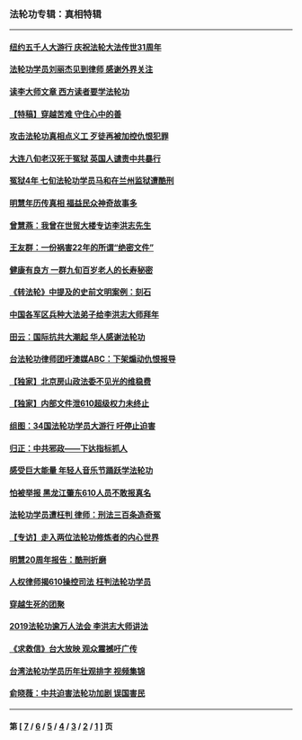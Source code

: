 ### 法轮功专辑：真相特辑
---
#### [纽约五千人大游行 庆祝法轮大法传世31周年](../../pages/nf4389/n13995110.md?08270430) 
#### [法轮功学员刘丽杰见到律师 感谢外界关注](../../pages/nf4389/n13927012.md?08270430) 
#### [读李大师文章 西方读者要学法轮功](../../pages/nf4389/n13925142.md?08270430) 
#### [【特稿】穿越苦难 守住心中的善](../../pages/nf4389/n13784979.md?08270430) 
#### [攻击法轮功真相点义工 歹徒再被加控仇恨犯罪](../../pages/nf4389/n13601019.md?08270430) 
#### [大连八旬老汉死于冤狱 英国人谴责中共暴行](../../pages/nf4389/n13480118.md?08270430) 
#### [冤狱4年 七旬法轮功学员马和在兰州监狱遭酷刑](../../pages/nf4389/n13304688.md?08270430) 
#### [明慧年历传真相 福益民众神奇故事多](../../pages/nf4389/n13294545.md?08270430) 
#### [曾慧燕：我曾在世贸大楼专访李洪志先生](../../pages/nf4389/n12898729.md?08270430) 
#### [王友群：一份祸害22年的所谓“绝密文件”](../../pages/nf4389/n12871750.md?08270430) 
#### [健康有良方 一群九旬百岁老人的长寿秘密](../../pages/nf4389/n12847475.md?08270430) 
#### [《转法轮》中提及的史前文明案例：刻石](../../pages/nf4389/n12758577.md?08270430) 
#### [中国各军区兵种大法弟子给李洪志大师拜年](../../pages/nf4389/n12750047.md?08270430) 
#### [田云：国际抗共大潮起 华人感谢法轮功](../../pages/nf4389/n12357708.md?08270430) 
#### [台法轮功律师团吁澳媒ABC：下架煽动仇恨报导](../../pages/nf4389/n12279917.md?08270430) 
#### [【独家】北京房山政法委不见光的维稳费](../../pages/nf4389/n12031979.md?08270430) 
#### [【独家】内部文件泄610超级权力未终止](../../pages/nf4389/n12023895.md?08270430) 
#### [组图：34国法轮功学员大游行 吁停止迫害](../../pages/nf4389/n11492658.md?08270430) 
#### [归正：中共邪政——下达指标抓人](../../pages/nf4389/n11474770.md?08270430) 
#### [感受巨大能量 年轻人音乐节踊跃学法轮功](../../pages/nf4389/n11441981.md?08270430) 
#### [怕被举报 黑龙江肇东610人员不敢报真名](../../pages/nf4389/n11436499.md?08270430) 
#### [法轮功学员遭枉判 律师：刑法三百条造奇冤](../../pages/nf4389/n11433943.md?08270430) 
#### [【专访】走入两位法轮功修炼者的内心世界](../../pages/nf4389/n11415623.md?08270430) 
#### [明慧20周年报告：酷刑折磨](../../pages/nf4389/n11387954.md?08270430) 
#### [人权律师揭610操控司法 枉判法轮功学员](../../pages/nf4389/n11313370.md?08270430) 
#### [穿越生死的团聚](../../pages/nf4389/n11258922.md?08270430) 
#### [2019法轮功逾万人法会 李洪志大师讲法](../../pages/nf4389/n11265303.md?08270430) 
#### [《求救信》台大放映 观众震撼吁广传](../../pages/nf4389/n10922251.md?08270430) 
#### [台湾法轮功学员历年壮观排字 视频集锦](../../pages/nf4389/n10878789.md?08270430) 
#### [俞晓薇：中共迫害法轮功加剧 误国害民](../../pages/nf4389/n10859260.md?08270430) 

---
#### 第 [ [7](./7.md?08270430) / [6](./6.md?08270430) / [5](./5.md?08270430) / [4](./4.md?08270430) / [3](./3.md?08270430) / [2](./2.md?08270430) / [1](./1.md?08270430) ] 页

